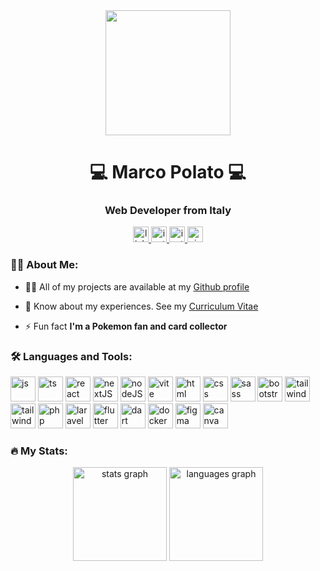 <div align="center">
  <img height="200" src="https://media4.giphy.com/media/v1.Y2lkPTc5MGI3NjExbXYwYnRtNzU5ejBheGtnYXY3YzFhcDV4cDJlajNqNXdwbzBxMTlrciZlcD12MV9pbnRlcm5hbF9naWZfYnlfaWQmY3Q9Zw/qgQUggAC3Pfv687qPC/giphy.gif"  />
</div>
<h1 align="center">💻 Marco Polato 💻</h1>
<h3 align="center">Web Developer from Italy</h3>

<!-- Social badges -->
<div align="center">
  <a href="https://www.linkedin.com/in/marco-polato-dev/">
    <img src="https://custom-icon-badges.demolab.com/badge/linkedin-%230077B5.svg?style=for-the-badge&logo=linkedin-logo-123&logoColor=white" height="25" alt="linkedin logo"/>
  </a>

  <a href="https://www.instagram.com/marcopolato_/">
    <img src="https://img.shields.io/static/v1?message=Instagram&logo=instagram&label=&color=E4405F&logoColor=white&labelColor=&style=for-the-badge" height="25" alt="instagram logo"  />
  </a>

  <a href="mailto:marco.polato8@gmail.com">
    <img src="https://img.shields.io/badge/Gmail-D14836?style=for-the-badge&logo=gmail&logoColor=white" height="25" alt="instagram logo"  />
  </a>

  <img src="https://komarev.com/ghpvc/?username=marcopolato&style=for-the-badge&color=green" height="25" alt="visit counter" />
</div>

<!-- About me -->
<h3 align="left">👩‍💻 About Me:</h3>

- 👨‍💻 All of my projects are available at my [Github profile](https://github.com/marcopolato)

- 📄 Know about my experiences. See my [Curriculum Vitae](https://drive.google.com/file/d/1m1uPSsZb2fKEHg0MsLGUgpAwuFdXOj9Y/view?usp=sharing)

- ⚡ Fun fact **I'm a Pokemon fan and card collector**


<!-- Tech -->
<h3 align="left">🛠 Languages and Tools:</h3>
<p align="left"> 
  <img src="https://raw.githubusercontent.com/marwin1991/profile-technology-icons/refs/heads/main/icons/javascript.png" alt="js" width="40" height="40"/>
  <img src="https://raw.githubusercontent.com/marwin1991/profile-technology-icons/refs/heads/main/icons/typescript.png" alt="ts" width="40" height="40"/>
  <img src="https://raw.githubusercontent.com/marwin1991/profile-technology-icons/refs/heads/main/icons/react.png" alt="react" width="40" height="40"/>
  <img src="https://raw.githubusercontent.com/marwin1991/profile-technology-icons/refs/heads/main/icons/next_js.png" alt="nextJS" width="40" height="40"/>
  <img src="https://raw.githubusercontent.com/marwin1991/profile-technology-icons/refs/heads/main/icons/node_js.png" alt="nodeJS" width="40" height="40"/>
  <img src="https://raw.githubusercontent.com/marwin1991/profile-technology-icons/refs/heads/main/icons/vite.png" alt="vite" width="40" height="40"/>
  <img src="https://raw.githubusercontent.com/marwin1991/profile-technology-icons/refs/heads/main/icons/html.png" alt="html" width="40" height="40"/>
  <img src="https://raw.githubusercontent.com/marwin1991/profile-technology-icons/refs/heads/main/icons/css.png" alt="css" width="40" height="40"/>
  <img src="https://raw.githubusercontent.com/marwin1991/profile-technology-icons/refs/heads/main/icons/sass.png" alt="sass" width="40" height="40"/>
  <img src="https://raw.githubusercontent.com/marwin1991/profile-technology-icons/refs/heads/main/icons/bootstrap.png" alt="bootstrap" width="40" height="40"/>
  <img src="https://raw.githubusercontent.com/marwin1991/profile-technology-icons/refs/heads/main/icons/tailwind_css.png" alt="tailwind" width="40" height="40"/>
  <img src="https://raw.githubusercontent.com/marwin1991/profile-technology-icons/refs/heads/main/icons/wordpress.png" alt="tailwind" width="40" height="40"/>
  <img src="https://raw.githubusercontent.com/marwin1991/profile-technology-icons/refs/heads/main/icons/php.png" alt="php" width="40" height="40"/>
  <img src="https://raw.githubusercontent.com/marwin1991/profile-technology-icons/refs/heads/main/icons/laravel.png" alt="laravel" width="40" height="40"/>
  <img src="https://raw.githubusercontent.com/marwin1991/profile-technology-icons/refs/heads/main/icons/flutter.png" alt="flutter" width="40" height="40"/>
  <img src="https://raw.githubusercontent.com/marwin1991/profile-technology-icons/refs/heads/main/icons/dart.png" alt="dart" width="40" height="40"/>
  <img src="https://raw.githubusercontent.com/marwin1991/profile-technology-icons/refs/heads/main/icons/docker.png" alt="docker" width="40" height="40"/>
  <img src="https://raw.githubusercontent.com/marwin1991/profile-technology-icons/refs/heads/main/icons/figma.png" alt="figma" width="40" height="40"/>
  <img src="https://raw.githubusercontent.com/marwin1991/profile-technology-icons/refs/heads/main/icons/canva.png" alt="canva" width="40" height="40"/>
</p>


<!-- Stats -->
<h3 align="left">🔥 My Stats:</h3>
<div align="center">
  <img src="https://github-readme-stats.vercel.app/api?username=marcopolato&hide_title=false&hide_rank=false&show_icons=true&include_all_commits=true&count_private=true&disable_animations=false&theme=dracula&locale=en&hide_border=false&order=1" height="150" alt="stats graph"  />
  <img src="https://github-readme-stats.vercel.app/api/top-langs?username=marcopolato&locale=en&hide_title=false&layout=compact&card_width=320&langs_count=5&theme=dracula&hide_border=false&order=2" height="150" alt="languages graph"  />
</div>
